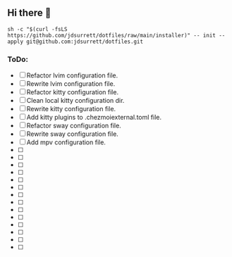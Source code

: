 ## Hi there 👋

```shell
sh -c "$(curl -fsLS https://github.com/jdsurrett/dotfiles/raw/main/installer)" -- init --apply git@github.com:jdsurrett/dotfiles.git
```

### ToDo:

-[ ] Refactor lvim configuration file.
-[ ] Rewrite lvim configuration file.
-[ ] Refactor kitty configuration file.
-[ ] Clean local kitty configuration dir.
-[ ] Rewrite kitty configuration file.
-[ ] Add kitty plugins to .chezmoiexternal.toml file.
-[ ] Refactor sway configuration file.
-[ ] Rewrite sway configuration file.
-[ ] Add mpv configuration file.
-[ ] 
-[ ] 
-[ ] 
-[ ] 
-[ ] 
-[ ] 
-[ ] 
-[ ] 
-[ ] 
-[ ] 
-[ ] 
-[ ] 
-[ ] 
-[ ] 
